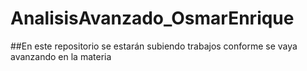 # AnalisisAvanzado_OsmarEnrique

##En este repositorio se estarán  subiendo trabajos conforme se vaya avanzando en la materia
